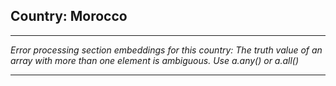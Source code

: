 ## Country: Morocco

---

*Error processing section embeddings for this country: The truth value of an array with more than one element is ambiguous. Use a.any() or a.all()*

---
